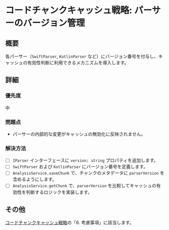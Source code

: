 # コードチャンクキャッシュ戦略: パーサーのバージョン管理

## 概要

各パーサー（`SwiftParser`, `KotlinParser` など）にバージョン番号を付与し、キャッシュの有効性判断に利用できるメカニズムを導入します。

## 詳細

### 優先度

中

### 問題点

- パーサーの内部的な変更がキャッシュの無効化に反映されません。

### 解決方法

- [ ] `IParser` インターフェースに `version: string` プロパティを追加します。
- [ ] `SwiftParser` および `KotlinParser` にバージョン番号を定義します。
- [ ] `AnalysisService.saveChunk` で、チャンクのメタデータに `parserVersion` を含めるようにします。
- [ ] `AnalysisService.getChunk` で、`parserVersion` を比較してキャッシュの有効性を判断するロジックを実装します。

## その他

[コードチャンクキャッシュ戦略](doc/cache_strategy.md)の「6. 考慮事項」に該当します。

